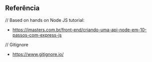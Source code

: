 ## Referência
// Based on hands on Node JS tutorial: 
* https://imasters.com.br/front-end/criando-uma-api-node-em-10-passos-com-express-js

// Gitignore
* https://www.gitignore.io/
